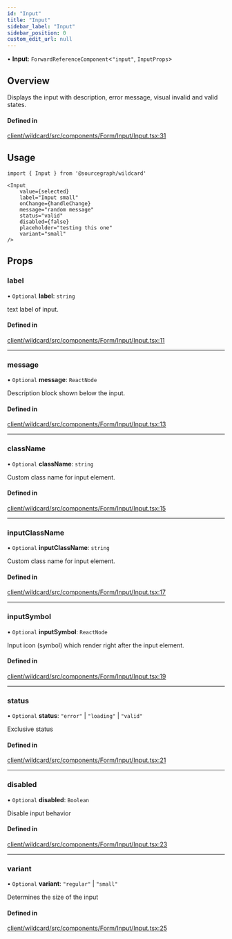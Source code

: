 ```yaml
---
id: "Input"
title: "Input"
sidebar_label: "Input"
sidebar_position: 0
custom_edit_url: null
---
```



• **Input**: `ForwardReferenceComponent`<``"input"``, `InputProps`\>

## Overview

Displays the input with description, error message, visual invalid and valid states.

#### Defined in

[client/wildcard/src/components/Form/Input/Input.tsx:31](https://github.com/sourcegraph/sourcegraph/blob/49e75f130e/client/wildcard/src/components/Form/Input/Input.tsx#L31)

## Usage
```tsx
import { Input } from '@sourcegraph/wildcard'

<Input
    value={selected}
    label="Input small"
    onChange={handleChange}
    message="random message"
    status="valid"
    disabled={false}
    placeholder="testing this one"
    variant="small"
/>
```

## Props

### label

• `Optional` **label**: `string`

text label of input.

#### Defined in

[client/wildcard/src/components/Form/Input/Input.tsx:11](https://github.com/sourcegraph/sourcegraph/blob/49e75f130e/client/wildcard/src/components/Form/Input/Input.tsx#L11)

---

### message
• `Optional` **message**: `ReactNode`

Description block shown below the input.

#### Defined in

[client/wildcard/src/components/Form/Input/Input.tsx:13](https://github.com/sourcegraph/sourcegraph/blob/49e75f130e/client/wildcard/src/components/Form/Input/Input.tsx#L13)

---

### className
• `Optional` **className**: `string`

Custom class name for input element.

#### Defined in

[client/wildcard/src/components/Form/Input/Input.tsx:15](https://github.com/sourcegraph/sourcegraph/blob/49e75f130e/client/wildcard/src/components/Form/Input/Input.tsx#L15)

---

### inputClassName
• `Optional` **inputClassName**: `string`

Custom class name for input element.

#### Defined in

[client/wildcard/src/components/Form/Input/Input.tsx:17](https://github.com/sourcegraph/sourcegraph/blob/49e75f130e/client/wildcard/src/components/Form/Input/Input.tsx#L17)

---

### inputSymbol
• `Optional` **inputSymbol**: `ReactNode`

Input icon (symbol) which render right after the input element.

#### Defined in

[client/wildcard/src/components/Form/Input/Input.tsx:19](https://github.com/sourcegraph/sourcegraph/blob/49e75f130e/client/wildcard/src/components/Form/Input/Input.tsx#L19)

---

### status
• `Optional` **status**: ``"error"`` \| ``"loading"`` \| ``"valid"``

Exclusive status

#### Defined in

[client/wildcard/src/components/Form/Input/Input.tsx:21](https://github.com/sourcegraph/sourcegraph/blob/49e75f130e/client/wildcard/src/components/Form/Input/Input.tsx#L21)

---

### disabled
• `Optional` **disabled**: `Boolean`

Disable input behavior

#### Defined in

[client/wildcard/src/components/Form/Input/Input.tsx:23](https://github.com/sourcegraph/sourcegraph/blob/49e75f130e/client/wildcard/src/components/Form/Input/Input.tsx#L23)

---

### variant

• `Optional` **variant**: ``"regular"`` \| ``"small"``

 Determines the size of the input

 #### Defined in

[client/wildcard/src/components/Form/Input/Input.tsx:25](https://github.com/sourcegraph/sourcegraph/blob/49e75f130e/client/wildcard/src/components/Form/Input/Input.tsx#L25)
